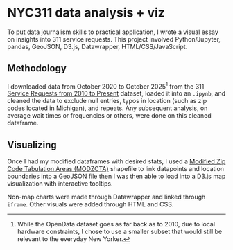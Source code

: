 # NYC311 data analysis + viz

To put data journalism skills to practical application, I wrote a visual essay on insights into 311 service requests. This project involved Python/Jupyter, pandas, GeoJSON, D3.js, Datawrapper, HTML/CSS/JavaScript.

## Methodology

I downloaded data from October 2020 to October 2025[^1] from the [311 Service Requests from 2010 to Present](https://data.cityofnewyork.us/Social-Services/311-Service-Requests-from-2010-to-Present/erm2-nwe9/about_data) dataset, loaded it into an `.ipynb`, and cleaned the data to exclude null entries, typos in location (such as zip codes located in Michigan), and repeats. Any subsequent analysis, on average wait times or frequencies or others, were done on this cleaned dataframe.

[^1]:While the OpenData dataset goes as far back as to 2010, due to local hardware constraints, I chose to use a smaller subset that would still be relevant to the everyday New Yorker.

## Visualizing

Once I had my modified dataframes with desired stats, I used a [Modified Zip Code Tabulation Areas (MODZCTA)](https://catalog.data.gov/dataset/modified-zip-code-tabulation-areas-modzcta) shapefile to link datapoints and location boundaries into a GeoJSON file then I was then able to load into a D3.js map visualization with interactive tooltips. 

Non-map charts were made through Datawrapper and linked through `iframe`. Other visuals were added through HTML and CSS.
